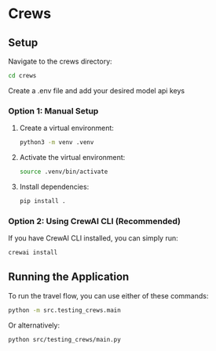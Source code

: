 # Crews

## Setup

Navigate to the crews directory:

```bash
cd crews
```

Create a .env file and add your desired model api keys

### Option 1: Manual Setup

1. Create a virtual environment:

    ```bash
    python3 -m venv .venv
    ```

2. Activate the virtual environment:

    ```bash
    source .venv/bin/activate
    ```

3. Install dependencies:
    ```bash
    pip install .
    ```

### Option 2: Using CrewAI CLI (Recommended)

If you have CrewAI CLI installed, you can simply run:

```bash
crewai install
```

## Running the Application

To run the travel flow, you can use either of these commands:

```bash
python -m src.testing_crews.main
```

Or alternatively:

```bash
python src/testing_crews/main.py
```

